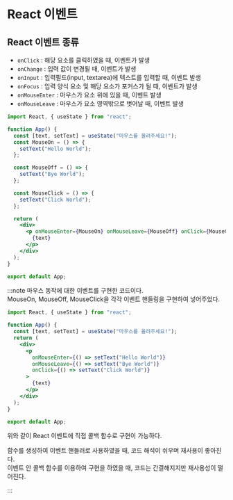 # React 이벤트

## React 이벤트 종류

- `onClick` : 해당 요소를 클릭하였을 때, 이벤트가 발생
- `onChange` : 입력 값이 변경될 때, 이벤트가 발생
- `onInput` : 입력필드(input, textarea)에 텍스트를 입력할 때, 이벤트 발생
- `onFocus` : 입력 양식 요소 및 해당 요소가 포커스가 될 때, 이벤트가 발생
- `onMouseEnter` : 마우스가 요소 위에 있을 때, 이벤트 발생
- `onMouseLeave` : 마우스가 요소 영역밖으로 벗어날 때, 이벤트 발생

```jsx
import React, { useState } from "react";

function App() {
  const [text, setText] = useState("마우스를 올려주세요!");
  const MouseOn = () => {
    setText("Hello World");
  };

  const MouseOff = () => {
    setText("Bye World");
  };

  const MouseClick = () => {
    setText("Click World");
  };

  return (
    <div>
      <p onMouseEnter={MouseOn} onMouseLeave={MouseOff} onClick={MouseClick}>
        {text}
      </p>
    </div>
  );
}

export default App;
```

:::note
마우스 동작에 대한 이벤트를 구현한 코드이다.<br/>
MouseOn, MouseOff, MouseClick을 각각 이벤트 핸들링을 구현하여 넣어주었다.<br/>

```jsx
import React, { useState } from "react";

function App() {
  const [text, setText] = useState("마우스를 올려주세요!");
  return (
    <div>
      <p
        onMouseEnter={() => setText("Hello World")}
        onMouseLeave={() => setText("Bye World")}
        onClick={() => setText("Click World")}
      >
        {text}
      </p>
    </div>
  );
}

export default App;
```

위와 같이 React 이벤트에 직접 콜백 함수로 구현이 가능하다.<br/>

함수를 생성하여 이벤트 핸들러로 사용하였을 때, 코드 해석이 쉬우며 재사용이 좋아진다.<br/>
이벤트 안 콜백 함수를 이용하여 구현을 하였을 때, 코드는 간결해지지만 재사용성이 떨어진다.<br/>

:::
